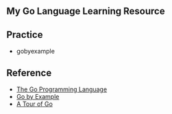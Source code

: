 ## My Go Language Learning Resource

## Practice
- gobyexample

## Reference
- [The Go Programming Language](https://golang.org/)
- [Go by Example](https://gobyexample.com/)
- [A Tour of Go](https://tour.golang.org/welcome/1)
